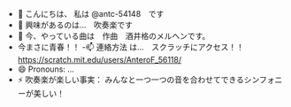 - 👋 こんにちは、 私は @antc-54148　です
- 👀 興味があるのは...　吹奏楽です
- 🌱 今、やっている曲は　作曲　酒井格のメルヘンです。
- 今まさに青春！！
-📫 連絡方法 は...　スクラッチにアクセス！！　https://scratch.mit.edu/users/AnteroF_56118/
- 😄 Pronouns: ...
- ⚡ 吹奏楽が楽しい事実： みんなと一つ一つの音を合わせてできるシンフォニーが美しい！
